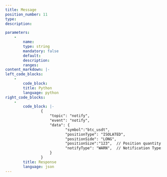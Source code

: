 ```yaml
---
title: Message
position_number: 11
type:
description: 

parameters:
    -
        name:
        type: string
        mandatory: false
        default:
        description:
        ranges:
content_markdown: |-
left_code_blocks:
    -
        code_block:
        title: Python
        language: python
right_code_blocks:
    -
        code_block: |-
                {
                    "topic": "notify", 
                    "event": "notify", 
                    "data": {
                           "symbol":"btc_usdt",
                           "positionType": "ISOLATED",  
                           "positionSide": "LONG",
                           "positionSize":"123",  // Position quantity
                           "notifyType": "WARN",  // Notification Type:WARN:Warning, about to be levelled,PARTIAL:Partially Liquidation,LIQUIDATION:Liquidation,ADL:ADL
                    }
                }
        title: Response
        language: json
---
```

